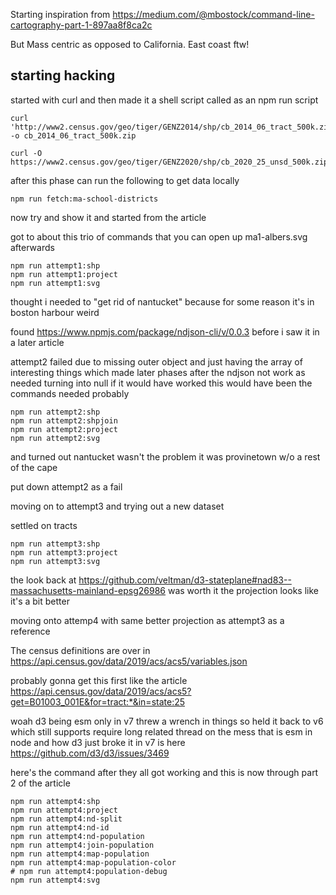 Starting inspiration from https://medium.com/@mbostock/command-line-cartography-part-1-897aa8f8ca2c

But Mass centric as opposed to California. East coast ftw!

## starting hacking

started with curl and then made it a shell script called as an npm run script

```
curl 'http://www2.census.gov/geo/tiger/GENZ2014/shp/cb_2014_06_tract_500k.zip' -o cb_2014_06_tract_500k.zip

curl -O https://www2.census.gov/geo/tiger/GENZ2020/shp/cb_2020_25_unsd_500k.zip
```

after this phase can run the following to get data locally

```
npm run fetch:ma-school-districts
```

now try and show it and started from the article

got to about this trio of commands that you can open up ma1-albers.svg afterwards

```
npm run attempt1:shp
npm run attempt1:project
npm run attempt1:svg
```

thought i needed to "get rid of nantucket" because for some reason it's in boston harbour weird

found https://www.npmjs.com/package/ndjson-cli/v/0.0.3 before i saw it in a later article

attempt2 failed due to missing outer object and just having the array of interesting things which made
later phases after the ndjson not work as needed turning into null if it would have worked this would
have been the commands needed probably

```
npm run attempt2:shp
npm run attempt2:shpjoin
npm run attempt2:project
npm run attempt2:svg
```

and turned out nantucket wasn't the problem it was provinetown w/o a rest of the cape

put down attempt2 as a fail

moving on to attempt3 and trying out a new dataset

settled on tracts

```
npm run attempt3:shp
npm run attempt3:project
npm run attempt3:svg
```

the look back at https://github.com/veltman/d3-stateplane#nad83--massachusetts-mainland-epsg26986
was worth it the projection looks like it's a bit better

moving onto attemp4 with same better projection as attempt3 as a reference

The census definitions are over in https://api.census.gov/data/2019/acs/acs5/variables.json

probably gonna get this first like the article https://api.census.gov/data/2019/acs/acs5?get=B01003_001E&for=tract:*&in=state:25

woah d3 being esm only in v7 threw a wrench in things so held it back to v6 which still supports require
long related thread on the mess that is esm in node and how d3 just broke it in v7 is here
https://github.com/d3/d3/issues/3469

here's the command after they all got working and this is now through part 2 of the article

```
npm run attempt4:shp
npm run attempt4:project
npm run attempt4:nd-split
npm run attempt4:nd-id
npm run attempt4:nd-population
npm run attempt4:join-population
npm run attempt4:map-population
npm run attempt4:map-population-color
# npm run attempt4:population-debug
npm run attempt4:svg
```
